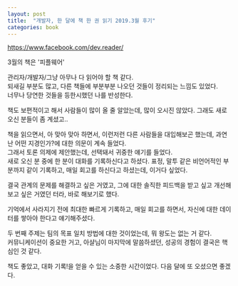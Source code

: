 ```yaml
---
layout: post
title:  "개발자, 한 달에 책 한 권 읽기 2019.3월 후기"
categories: book
---
```


https://www.facebook.com/dev.reader/  

3월의 책은 '피플웨어'

관리자/개발자/그냥 아무나 다 읽어야 할 책 같다.   
되새길 부분도 많고, 다른 책들에 부분부분 나오던 것들이 정리되는 느낌도 있었다.    
너무나 당연한 것들을 등한시했던 나를 반성한다.   

책도 보편적이고 해서 사람들이 많이 올 줄 알았는데, 많이 오시진 않았다. 그래도 새로 오신 분들이 좀 계셨고..   


책을 읽으면서, 아 맞아 맞아 하면서, 이런저런 다른 사람들을 대입해보곤 했는데, 과연 난 어떤 지경인가?에 대한 의문이 계속 들었다.    
그래서 토론 의제에 제안했는데, 선택돼서 귀중한 얘기를 들었다.  
새로 오신 분 중에 한 분이 대화를 기록하신다고 하셨다. 표정, 말투 같은 비언어적인 부분까지 같이 기록하고, 매일 회고를 하신다고 하셨는데, 이거다 싶었다.   

결국 관계의 문제를 해결하고 싶은 거였고, 그에 대한 솔직한 피드백을 받고 싶고 개선해보고 싶은 거였던 터라, 바로 해보기로 했다.

기억에서 사라지기 전에 최대한 빠르게 기록하고, 매일 회고를 하면서, 자신에 대한 데이터를 쌓아야 한다고 얘기해주셨다.

두 번째 주제는 팀의 목표 일치 방법에 대한 것이었는데, 뭐 왕도는 없는 거 같다.   
커뮤니케이션이 중요한 거고, 아샬님이 마지막에 말씀하셨던, 성공의 경험이 결국은 핵심인 것 같다.

책도 좋았고, 대화 기록!을 얻을 수 있는 소중한 시간이었다. 다음 달에 또 오셨으면 좋겠다.